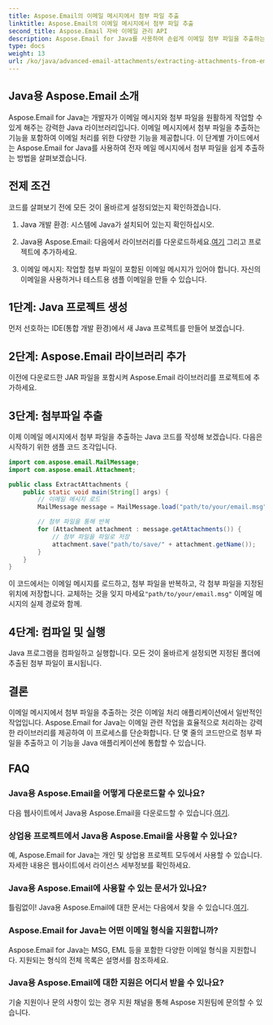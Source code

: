 ```yaml
---
title: Aspose.Email의 이메일 메시지에서 첨부 파일 추출
linktitle: Aspose.Email의 이메일 메시지에서 첨부 파일 추출
second_title: Aspose.Email 자바 이메일 관리 API
description: Aspose.Email for Java를 사용하여 손쉽게 이메일 첨부 파일을 추출하는 방법을 알아보세요. Java 개발자를 위한 단계별 가이드입니다.
type: docs
weight: 13
url: /ko/java/advanced-email-attachments/extracting-attachments-from-email-messages/
---
```


## Java용 Aspose.Email 소개

Aspose.Email for Java는 개발자가 이메일 메시지와 첨부 파일을 원활하게 작업할 수 있게 해주는 강력한 Java 라이브러리입니다. 이메일 메시지에서 첨부 파일을 추출하는 기능을 포함하여 이메일 처리를 위한 다양한 기능을 제공합니다. 이 단계별 가이드에서는 Aspose.Email for Java를 사용하여 전자 메일 메시지에서 첨부 파일을 쉽게 추출하는 방법을 살펴보겠습니다.

## 전제 조건

코드를 살펴보기 전에 모든 것이 올바르게 설정되었는지 확인하겠습니다.

1. Java 개발 환경: 시스템에 Java가 설치되어 있는지 확인하십시오.

2.  Java용 Aspose.Email: 다음에서 라이브러리를 다운로드하세요.[여기](https://releases.aspose.com/email/java/) 그리고 프로젝트에 추가하세요.

3. 이메일 메시지: 작업할 첨부 파일이 포함된 이메일 메시지가 있어야 합니다. 자신의 이메일을 사용하거나 테스트용 샘플 이메일을 만들 수 있습니다.

## 1단계: Java 프로젝트 생성

먼저 선호하는 IDE(통합 개발 환경)에서 새 Java 프로젝트를 만들어 보겠습니다.

## 2단계: Aspose.Email 라이브러리 추가

이전에 다운로드한 JAR 파일을 포함시켜 Aspose.Email 라이브러리를 프로젝트에 추가하세요.

## 3단계: 첨부파일 추출

이제 이메일 메시지에서 첨부 파일을 추출하는 Java 코드를 작성해 보겠습니다. 다음은 시작하기 위한 샘플 코드 조각입니다.

```java
import com.aspose.email.MailMessage;
import com.aspose.email.Attachment;

public class ExtractAttachments {
    public static void main(String[] args) {
        // 이메일 메시지 로드
        MailMessage message = MailMessage.load("path/to/your/email.msg");

        // 첨부 파일을 통해 반복
        for (Attachment attachment : message.getAttachments()) {
            // 첨부 파일을 파일로 저장
            attachment.save("path/to/save/" + attachment.getName());
        }
    }
}
```

 이 코드에서는 이메일 메시지를 로드하고, 첨부 파일을 반복하고, 각 첨부 파일을 지정된 위치에 저장합니다. 교체하는 것을 잊지 마세요`"path/to/your/email.msg"` 이메일 메시지의 실제 경로와 함께.

## 4단계: 컴파일 및 실행

Java 프로그램을 컴파일하고 실행합니다. 모든 것이 올바르게 설정되면 지정된 폴더에 추출된 첨부 파일이 표시됩니다.

## 결론

이메일 메시지에서 첨부 파일을 추출하는 것은 이메일 처리 애플리케이션에서 일반적인 작업입니다. Aspose.Email for Java는 이메일 관련 작업을 효율적으로 처리하는 강력한 라이브러리를 제공하여 이 프로세스를 단순화합니다. 단 몇 줄의 코드만으로 첨부 파일을 추출하고 이 기능을 Java 애플리케이션에 통합할 수 있습니다.

## FAQ

### Java용 Aspose.Email을 어떻게 다운로드할 수 있나요?

 다음 웹사이트에서 Java용 Aspose.Email을 다운로드할 수 있습니다.[여기](https://releases.aspose.com/email/java/).

### 상업용 프로젝트에서 Java용 Aspose.Email을 사용할 수 있나요?

예, Aspose.Email for Java는 개인 및 상업용 프로젝트 모두에서 사용할 수 있습니다. 자세한 내용은 웹사이트에서 라이선스 세부정보를 확인하세요.

### Java용 Aspose.Email에 사용할 수 있는 문서가 있나요?

 틀림없이! Java용 Aspose.Email에 대한 문서는 다음에서 찾을 수 있습니다.[여기](https://reference.aspose.com/email/java/).

### Aspose.Email for Java는 어떤 이메일 형식을 지원합니까?

Aspose.Email for Java는 MSG, EML 등을 포함한 다양한 이메일 형식을 지원합니다. 지원되는 형식의 전체 목록은 설명서를 참조하세요.

### Java용 Aspose.Email에 대한 지원은 어디서 받을 수 있나요?

기술 지원이나 문의 사항이 있는 경우 지원 채널을 통해 Aspose 지원팀에 문의할 수 있습니다.